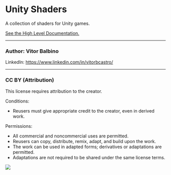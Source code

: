 # Unity Shaders
A collection of shaders for Unity games.

<a href="https://docs.google.com/document/d/1Gk7bjZbUOCxY_tMUHIFCeGoRjWdxVsdwgUH-Crof9QI/edit?usp=sharing"  target="_blank">See the High Level Documentation.</a>

---
### Author: Vitor Balbino

LinkedIn: <a href="https://www.linkedin.com/in/vitorbcastro/"  target="_blank">https://www.linkedin.com/in/vitorbcastro/</a>

---
### CC BY (Attribution)
This license requires attribution to the creator.

Conditions:
- Reusers must give appropriate credit to the creator, even in derived work.

Permissions:
- All commercial and noncommercial uses are permitted.
- Reusers can copy, distribute, remix, adapt, and build upon the work.
- The work can be used in adapted forms; derivatives or adaptations are permitted.
- Adaptations are not required to be shared under the same license terms.

<img src="https://upload.wikimedia.org/wikipedia/commons/d/d8/Cc_by_icon.png">
